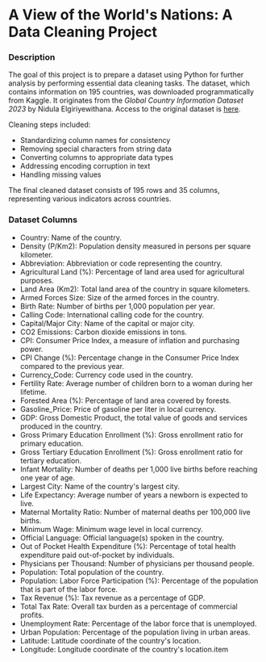 # A View of the World's Nations: A Data Cleaning Project

### Description
The goal of this project is to prepare a dataset using Python for further analysis by performing essential data cleaning tasks. The dataset, which contains information on 195 countries, was downloaded programmatically from Kaggle. It originates from the *Global Country Information Dataset 2023* by Nidula Elgiriyewithana. Access to the original dataset is [here](https://www.kaggle.com/datasets/nelgiriyewithana/countries-of-the-world-2023/data).

Cleaning steps included:
- Standardizing column names for consistency
- Removing special characters from string data
- Converting columns to appropriate data types
- Addressing encoding corruption in text
- Handling missing values

The final cleaned dataset consists of 195 rows and 35 columns, representing various indicators across countries.

### Dataset Columns
- Country: Name of the country.
- Density (P/Km2): Population density measured in persons per square kilometer.
- Abbreviation: Abbreviation or code representing the country.
- Agricultural Land (%): Percentage of land area used for agricultural purposes.
- Land Area (Km2): Total land area of the country in square kilometers.
- Armed Forces Size: Size of the armed forces in the country.
- Birth Rate: Number of births per 1,000 population per year.
- Calling Code: International calling code for the country.
- Capital/Major City: Name of the capital or major city.
- CO2 Emissions: Carbon dioxide emissions in tons.
- CPI: Consumer Price Index, a measure of inflation and purchasing power.
- CPI Change (%): Percentage change in the Consumer Price Index compared to the previous year.
- Currency_Code: Currency code used in the country.
- Fertility Rate: Average number of children born to a woman during her lifetime.
- Forested Area (%): Percentage of land area covered by forests.
- Gasoline_Price: Price of gasoline per liter in local currency.
- GDP: Gross Domestic Product, the total value of goods and services produced in the country.
- Gross Primary Education Enrollment (%): Gross enrollment ratio for primary education.
- Gross Tertiary Education Enrollment (%): Gross enrollment ratio for tertiary education.
- Infant Mortality: Number of deaths per 1,000 live births before reaching one year of age.
- Largest City: Name of the country's largest city.
- Life Expectancy: Average number of years a newborn is expected to live.
- Maternal Mortality Ratio: Number of maternal deaths per 100,000 live births.
- Minimum Wage: Minimum wage level in local currency.
- Official Language: Official language(s) spoken in the country.
- Out of Pocket Health Expenditure (%): Percentage of total health expenditure paid out-of-pocket by individuals.
- Physicians per Thousand: Number of physicians per thousand people.
- Population: Total population of the country.
- Population: Labor Force Participation (%): Percentage of the population that is part of the labor force.
- Tax Revenue (%): Tax revenue as a percentage of GDP.
- Total Tax Rate: Overall tax burden as a percentage of commercial profits.
- Unemployment Rate: Percentage of the labor force that is unemployed.
- Urban Population: Percentage of the population living in urban areas.
- Latitude: Latitude coordinate of the country's location.
- Longitude: Longitude coordinate of the country's location.item
